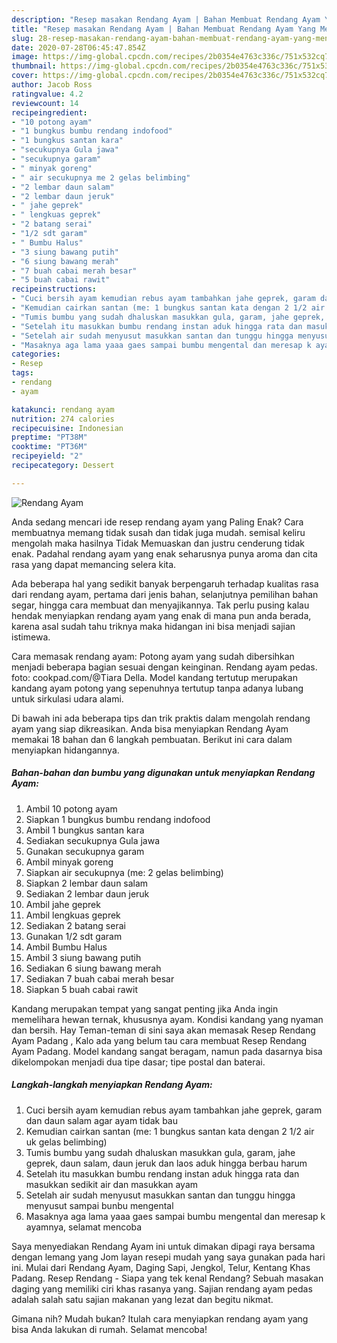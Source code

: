 ```yaml
---
description: "Resep masakan Rendang Ayam | Bahan Membuat Rendang Ayam Yang Menggugah Selera"
title: "Resep masakan Rendang Ayam | Bahan Membuat Rendang Ayam Yang Menggugah Selera"
slug: 28-resep-masakan-rendang-ayam-bahan-membuat-rendang-ayam-yang-menggugah-selera
date: 2020-07-28T06:45:47.854Z
image: https://img-global.cpcdn.com/recipes/2b0354e4763c336c/751x532cq70/rendang-ayam-foto-resep-utama.jpg
thumbnail: https://img-global.cpcdn.com/recipes/2b0354e4763c336c/751x532cq70/rendang-ayam-foto-resep-utama.jpg
cover: https://img-global.cpcdn.com/recipes/2b0354e4763c336c/751x532cq70/rendang-ayam-foto-resep-utama.jpg
author: Jacob Ross
ratingvalue: 4.2
reviewcount: 14
recipeingredient:
- "10 potong ayam"
- "1 bungkus bumbu rendang indofood"
- "1 bungkus santan kara"
- "secukupnya Gula jawa"
- "secukupnya garam"
- " minyak goreng"
- " air secukupnya me 2 gelas belimbing"
- "2 lembar daun salam"
- "2 lembar daun jeruk"
- " jahe geprek"
- " lengkuas geprek"
- "2 batang serai"
- "1/2 sdt garam"
- " Bumbu Halus"
- "3 siung bawang putih"
- "6 siung bawang merah"
- "7 buah cabai merah besar"
- "5 buah cabai rawit"
recipeinstructions:
- "Cuci bersih ayam kemudian rebus ayam tambahkan jahe geprek, garam dan daun salam agar ayam tidak bau"
- "Kemudian cairkan santan (me: 1 bungkus santan kata dengan 2 1/2 air uk gelas belimbing)"
- "Tumis bumbu yang sudah dhaluskan masukkan gula, garam, jahe geprek, daun salam, daun jeruk dan laos aduk hingga berbau harum"
- "Setelah itu masukkan bumbu rendang instan aduk hingga rata dan masukkan sedikit air dan masukkan ayam"
- "Setelah air sudah menyusut masukkan santan dan tunggu hingga menyusut sampai bunbu mengental"
- "Masaknya aga lama yaaa gaes sampai bumbu mengental dan meresap k ayamnya, selamat mencoba"
categories:
- Resep
tags:
- rendang
- ayam

katakunci: rendang ayam 
nutrition: 274 calories
recipecuisine: Indonesian
preptime: "PT38M"
cooktime: "PT36M"
recipeyield: "2"
recipecategory: Dessert

---
```



![Rendang Ayam](https://img-global.cpcdn.com/recipes/2b0354e4763c336c/751x532cq70/rendang-ayam-foto-resep-utama.jpg)

Anda sedang mencari ide resep rendang ayam yang Paling Enak? Cara membuatnya memang tidak susah dan tidak juga mudah. semisal keliru mengolah maka hasilnya Tidak Memuaskan dan justru cenderung tidak enak. Padahal rendang ayam yang enak seharusnya punya aroma dan cita rasa yang dapat memancing selera kita.

Ada beberapa hal yang sedikit banyak berpengaruh terhadap kualitas rasa dari rendang ayam, pertama dari jenis bahan, selanjutnya pemilihan bahan segar, hingga cara membuat dan menyajikannya. Tak perlu pusing kalau hendak menyiapkan rendang ayam yang enak di mana pun anda berada, karena asal sudah tahu triknya maka hidangan ini bisa menjadi sajian istimewa.

Cara memasak rendang ayam: Potong ayam yang sudah dibersihkan menjadi beberapa bagian sesuai dengan keinginan. Rendang ayam pedas. foto: cookpad.com/@Tiara Della. Model kandang tertutup merupakan kandang ayam potong yang sepenuhnya tertutup tanpa adanya lubang untuk sirkulasi udara alami.


Di bawah ini ada beberapa tips dan trik praktis dalam mengolah rendang ayam yang siap dikreasikan. Anda bisa menyiapkan Rendang Ayam memakai 18 bahan dan 6 langkah pembuatan. Berikut ini cara dalam menyiapkan hidangannya.

<!--inarticleads1-->

##### Bahan-bahan dan bumbu yang digunakan untuk menyiapkan Rendang Ayam:

1. Ambil 10 potong ayam
1. Siapkan 1 bungkus bumbu rendang indofood
1. Ambil 1 bungkus santan kara
1. Sediakan secukupnya Gula jawa
1. Gunakan secukupnya garam
1. Ambil  minyak goreng
1. Siapkan  air secukupnya (me: 2 gelas belimbing)
1. Siapkan 2 lembar daun salam
1. Sediakan 2 lembar daun jeruk
1. Ambil  jahe geprek
1. Ambil  lengkuas geprek
1. Sediakan 2 batang serai
1. Gunakan 1/2 sdt garam
1. Ambil  Bumbu Halus
1. Ambil 3 siung bawang putih
1. Sediakan 6 siung bawang merah
1. Sediakan 7 buah cabai merah besar
1. Siapkan 5 buah cabai rawit


Kandang merupakan tempat yang sangat penting jika Anda ingin memelihara hewan ternak, khususnya ayam. Kondisi kandang yang nyaman dan bersih. Hay Teman-teman di sini saya akan memasak Resep Rendang Ayam Padang , Kalo ada yang belum tau cara membuat Resep Rendang Ayam Padang. Model kandang sangat beragam, namun pada dasarnya bisa dikelompokan menjadi dua tipe dasar; tipe postal dan baterai. 

<!--inarticleads2-->

##### Langkah-langkah menyiapkan Rendang Ayam:

1. Cuci bersih ayam kemudian rebus ayam tambahkan jahe geprek, garam dan daun salam agar ayam tidak bau
1. Kemudian cairkan santan (me: 1 bungkus santan kata dengan 2 1/2 air uk gelas belimbing)
1. Tumis bumbu yang sudah dhaluskan masukkan gula, garam, jahe geprek, daun salam, daun jeruk dan laos aduk hingga berbau harum
1. Setelah itu masukkan bumbu rendang instan aduk hingga rata dan masukkan sedikit air dan masukkan ayam
1. Setelah air sudah menyusut masukkan santan dan tunggu hingga menyusut sampai bunbu mengental
1. Masaknya aga lama yaaa gaes sampai bumbu mengental dan meresap k ayamnya, selamat mencoba


Saya menyediakan Rendang Ayam ini untuk dimakan dipagi raya bersama dengan lemang yang Jom layan resepi mudah yang saya gunakan pada hari ini. Mulai dari Rendang Ayam, Daging Sapi, Jengkol, Telur, Kentang Khas Padang. Resep Rendang - Siapa yang tek kenal Rendang? Sebuah masakan daging yang memiliki ciri khas rasanya yang. Sajian rendang ayam pedas adalah salah satu sajian makanan yang lezat dan begitu nikmat. 

Gimana nih? Mudah bukan? Itulah cara menyiapkan rendang ayam yang bisa Anda lakukan di rumah. Selamat mencoba!

